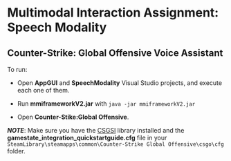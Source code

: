 # Multimodal Interaction Assignment: Speech Modality

## Counter-Strike: Global Offensive Voice Assistant

To run:

* Open **AppGUI** and **SpeechModality** Visual Studio projects, and execute each one of them.

* Run **mmiframeworkV2.jar** with ```java -jar mmiframeworkV2.jar```

* Open **Counter-Stike:Global Offensive**.

***NOTE***: Make sure you have the [CSGSI](https://github.com/rakijah/CSGSI) library installed and the **gamestate_integration_quickstartguide.cfg** file in your ```SteamLibrary\steamapps\common\Counter-Strike Global Offensive\csgo\cfg``` folder.